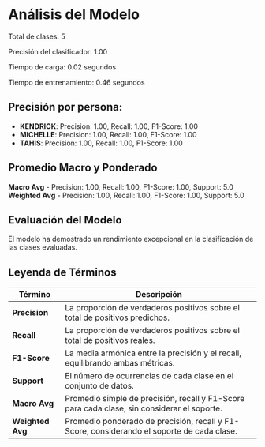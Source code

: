 # Análisis del Modelo

Total de clases: 5

Precisión del clasificador: 1.00

Tiempo de carga: 0.02 segundos

Tiempo de entrenamiento: 0.46 segundos

## Precisión por persona:
- **KENDRICK**: Precision: 1.00, Recall: 1.00, F1-Score: 1.00
- **MICHELLE**: Precision: 1.00, Recall: 1.00, F1-Score: 1.00
- **TAHIS**: Precision: 1.00, Recall: 1.00, F1-Score: 1.00

## Promedio Macro y Ponderado
**Macro Avg** - Precision: 1.00, Recall: 1.00, F1-Score: 1.00, Support: 5.0
**Weighted Avg** - Precision: 1.00, Recall: 1.00, F1-Score: 1.00, Support: 5.0

## Evaluación del Modelo

El modelo ha demostrado un rendimiento excepcional en la clasificación de las clases evaluadas.

## Leyenda de Términos

| Término      | Descripción                                                                                 |
|---------------|-------------------------------------------------------------------------------------------|
| **Precision**    | La proporción de verdaderos positivos sobre el total de positivos predichos.                |
| **Recall**       | La proporción de verdaderos positivos sobre el total de positivos reales.                   |
| **F1-Score**     | La media armónica entre la precisión y el recall, equilibrando ambas métricas.              |
| **Support**      | El número de ocurrencias de cada clase en el conjunto de datos.                             |
| **Macro Avg**    | Promedio simple de precisión, recall y F1-Score para cada clase, sin considerar el soporte. |
| **Weighted Avg** | Promedio ponderado de precisión, recall y F1-Score, considerando el soporte de cada clase.  |
